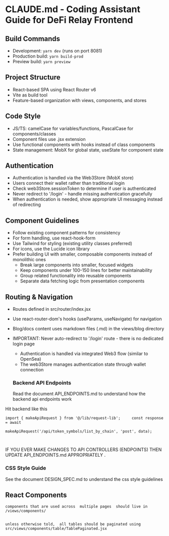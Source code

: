# CLAUDE.md - Coding Assistant Guide for DeFi Relay Frontend

## Build Commands
- Development: `yarn dev` (runs on port 8081)
- Production build: `yarn build-prod`
- Preview build: `yarn preview`

## Project Structure
- React-based SPA using React Router v6
- Vite as build tool
- Feature-based organization with views, components, and stores

## Code Style
- JS/TS: camelCase for variables/functions, PascalCase for components/classes
- Component files use .jsx extension
- Use functional components with hooks instead of class components
- State management: MobX for global state, useState for component state

## Authentication
- Authentication is handled via the Web3Store (MobX store)
- Users connect their wallet rather than traditional login
- Check web3Store.sessionToken to determine if user is authenticated
- Never redirect to '/login' - handle missing authentication gracefully
- When authentication is needed, show appropriate UI messaging instead of redirecting

## Component Guidelines
- Follow existing component patterns for consistency
- For form handling, use react-hook-form
- Use Tailwind for styling (existing utility classes preferred)
- For icons, use the Lucide icon library
- Prefer building UI with smaller, composable components instead of monolithic ones
  - Break large components into smaller, focused widgets
  - Keep components under 100-150 lines for better maintainability
  - Group related functionality into reusable components
  - Separate data fetching logic from presentation components

## Routing & Navigation
- Routes defined in src/router/index.jsx
- Use react-router-dom's hooks (useParams, useNavigate) for navigation
- Blog/docs content uses markdown files (.md) in the views/blog directory
- IMPORTANT: Never auto-redirect to '/login' route - there is no dedicated login page
  - Authentication is handled via integrated Web3 flow (similar to OpenSea)
  - The web3Store manages authentication state through wallet connection


  ### Backend API Endpoints 

  Read the document API_ENDPOINTS.md to understand how the backend api endpoints work 

 Hit backend like this 

```
import { makeApiRequest } from '@/lib/request-lib';     const response = await 

makeApiRequest('/api/token_symbols/list_by_chain', 'post', data);
      
 
```

IF YOU EVER MAKE CHANGES TO API CONTROLLERS (ENDPOINTS) THEN UPDATE API_ENDPOINTS.md APPROPRIATELY . 


  ### CSS Style Guide 

  See the document  DESIGN_SPEC.md to understand the css style guidelines 



  ## React  Components 

    components that are used across  multiple pages  should live in  /views/components/ 


    unless otherwise told,  all tables should be paginated using 
    src/views/components/table/TablePaginated.jsx
